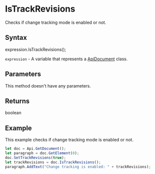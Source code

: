 # IsTrackRevisions

Checks if change tracking mode is enabled or not.

## Syntax

expression.IsTrackRevisions();

`expression` - A variable that represents a [ApiDocument](../ApiDocument.md) class.

## Parameters

This method doesn't have any parameters.

## Returns

boolean

## Example

This example checks if change tracking mode is enabled or not.

```javascript
let doc = Api.GetDocument();
let paragraph = doc.GetElement(0);
doc.SetTrackRevisions(true);
let trackRevisions = doc.IsTrackRevisions();
paragraph.AddText("Change tracking is enabled: " + trackRevisions);
```
